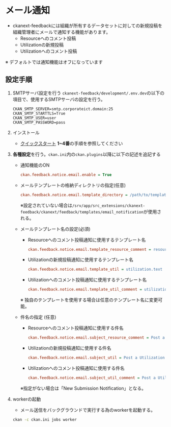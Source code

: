 # メール通知

* ckanext-feedbackには組織が所有するデータセットに対しての新規投稿を組織管理者にメールで通知する機能があります。
  * Resourceへのコメント投稿
  * Utilizationの新規投稿
  * Utilizationへのコメント投稿

※ デフォルトでは通知機能はオフになっています

## 設定手順

1. SMTPサーバ設定を行う
    `ckanext-feedback/development/.env.dev`の以下の項目で、使用するSMTPサーバの設定を行う。

    ```dotenv
    CKAN_SMTP_SERVER=smtp.corporateict.domain:25
    CKAN_SMTP_STARTTLS=True
    CKAN_SMTP_USER=user
    CKAN_SMTP_PASSWORD=pass
    ```

2. インストール
    * [クイックスタート](../../README.md) **1~4番**の手順を参照してください

3. **各種設定**を行う。`ckan.ini`内の`ckan.plugins`以降に以下の記述を追記する
    * 通知機能のON

        ```ini
        ckan.feedback.notice.email.enable = True
        ```

    * メールテンプレートの格納ディレクトリの指定(任意)

        ```ini
        ckan.feedback.notice.email.template_directory = /path/to/template_dir
        ```

        ※設定されていない場合は`/srv/app/src_extensions/ckanext-feedback/ckanext/feedback/templates/email_notification`が使用される。

    * メールテンプレート名の設定(必須)

        * Resourceへのコメント投稿通知に使用するテンプレート名

            ```ini
            ckan.feedback.notice.email.template_resource_comment = resource_comment.text
            ```

        * Utilizationの新規投稿通知に使用するテンプレート名

            ```ini
            ckan.feedback.notice.email.template_util = utilization.text
            ```

        * Utilizationへのコメント投稿通知に使用するテンプレート名

            ```ini
            ckan.feedback.notice.email.template_util_comment = utilization_comment.text
            ```

        ※ 独自のテンプレートを使用する場合は任意のテンプレート名に変更可能。

    * 件名の指定 (任意)

        * Resourceへのコメント投稿通知に使用する件名

            ```ini
            ckan.feedback.notice.email.subject_resource_comment = Post a Resource comment
            ```

        * Utilizationの新規投稿通知に使用する件名

            ```ini
            ckan.feedback.notice.email.subject_util = Post a Utilization
            ```

        * Utilizationへのコメント投稿通知に使用する件名

            ```ini
            ckan.feedback.notice.email.subject_util_comment = Post a Utilization comment
            ```

        ※指定がない場合は「New Submission Notification」となる。

4. workerの起動
    * メール送信をバックグラウンドで実行する為のworkerを起動する。

    ```bash
    ckan -c ckan.ini jobs worker
    ```
